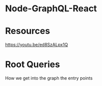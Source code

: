 # Node-GraphQL-React

# Resources
https://youtu.be/ed8SzALpx1Q

# Root Queries
How we get into the graph the entry points